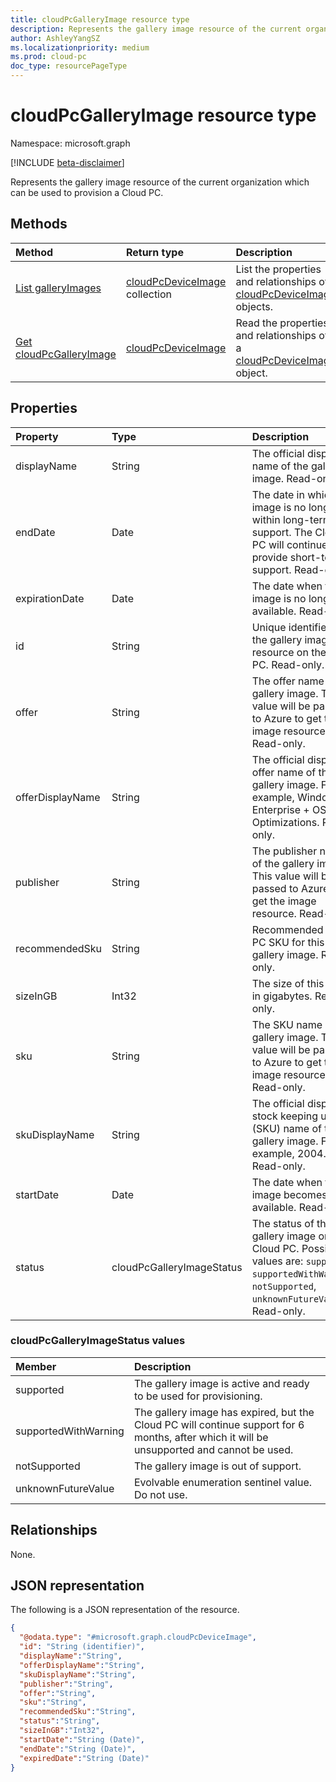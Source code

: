 ```yaml
---
title: cloudPcGalleryImage resource type
description: Represents the gallery image resource of the current organization.
author: AshleyYangSZ
ms.localizationpriority: medium
ms.prod: cloud-pc
doc_type: resourcePageType
---
```


# cloudPcGalleryImage resource type

Namespace: microsoft.graph

[!INCLUDE [beta-disclaimer](../../includes/beta-disclaimer.md)]

Represents the gallery image resource of the current organization which can be used to provision a Cloud PC.

## Methods

| Method                                                            | Return type                                                          | Description                                                                                                  |
| :---------------------------------------------------------------- | :------------------------------------------------------------------- | :----------------------------------------------------------------------------------------------------------- |
| [List galleryImages](../api/virtualendpoint-list-deviceimages.md) | [cloudPcDeviceImage](../resources/cloudpcgalleryimage.md) collection | List the properties and relationships of [cloudPcDeviceImage](../resources/cloudpcgalleryimage.md) objects.  |
| [Get cloudPcGalleryImage](../api/cloudpcgalleryimage-get.md)      | [cloudPcDeviceImage](../resources/cloudpcgalleryimage.md)            | Read the properties and relationships of a [cloudPcDeviceImage](../resources/cloudpcgalleryimage.md) object. |

## Properties

| Property         | Type                      | Description                                                                                                                                                 |
| :--------------- | :------------------------ | :---------------------------------------------------------------------------------------------------------------------------------------------------------- |
| displayName      | String                    | The official display name of the gallery image. Read-only.                                                                                                  |
| endDate          | Date                      | The date in which this image is no longer within long-term support. The Cloud PC will continue to provide short-term support. Read-only.                    |
| expirationDate   | Date                      | The date when the image is no longer available. Read-only.                                                                                                  |
| id               | String                    | Unique identifier for the gallery image resource on the Cloud PC. Read-only.                                                                                |
| offer            | String                    | The offer name of the gallery image. This value will be passed to Azure to get the image resource. Read-only.                                               |
| offerDisplayName | String                    | The official display offer name of the gallery image. For example, Windows 10 Enterprise + OS Optimizations. Read-only.                                     |
| publisher        | String                    | The publisher name of the gallery image. This value will be passed to Azure to get the image resource. Read-only.                                           |
| recommendedSku   | String                    | Recommended Cloud PC SKU for this gallery image. Read-only.                                                                                                 |
| sizeInGB         | Int32                     | The size of this image in gigabytes. Read-only.                                                                                                             |
| sku              | String                    | The SKU name of the gallery image. This value will be passed to Azure to get the image resource. Read-only.                                                 |
| skuDisplayName   | String                    | The official display stock keeping unit (SKU) name of this gallery image. For example, 2004. Read-only.                                                     |
| startDate        | Date                      | The date when the image becomes available. Read-only.                                                                                                       |
| status           | cloudPcGalleryImageStatus | The status of the gallery image on the Cloud PC. Possible values are: `supported`, `supportedWithWarning`, `notSupported`, `unknownFutureValue`. Read-only. |

### cloudPcGalleryImageStatus values

| Member               | Description                                                                                                                                |
| :------------------- | :----------------------------------------------------------------------------------------------------------------------------------------- |
| supported            | The gallery image is active and ready to be used for provisioning.                                                                         |
| supportedWithWarning | The gallery image has expired, but the Cloud PC will continue support for 6 months, after which it will be unsupported and cannot be used. |
| notSupported         | The gallery image is out of support.                                                                                                       |
| unknownFutureValue   | Evolvable enumeration sentinel value. Do not use.                                                                                          |

## Relationships

None.

## JSON representation

The following is a JSON representation of the resource.

<!-- {
  "blockType": "resource",
  "keyProperty": "id",
  "@odata.type": "microsoft.graph.cloudPcGalleryImage",
  "baseType": "microsoft.graph.entity",
  "openType": false
}
-->

```json
{
  "@odata.type": "#microsoft.graph.cloudPcDeviceImage",
  "id": "String (identifier)",
  "displayName":"String",
  "offerDisplayName":"String",
  "skuDisplayName":"String",
  "publisher":"String",
  "offer":"String",
  "sku":"String",
  "recommendedSku":"String",
  "status":"String",
  "sizeInGB":"Int32",
  "startDate":"String (Date)",
  "endDate":"String (Date)",
  "expiredDate":"String (Date)"
}
```
